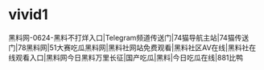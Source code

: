 # vivid1
黑料网-0624-黑料不打烊入口|Telegram频道传送门|74猫导航主站|74猫传送门|78黑料网|51大赛吃瓜黑料网|黑料社网站免费观看|黑料社区AV在线|黑料社在线观看入口|黑料网今日黑料万里长征|国产吃瓜|黑料|今日吃瓜在线|881比鸭
